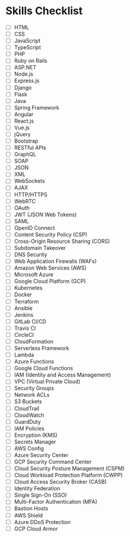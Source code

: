 # Skills Checklist

- [ ] HTML
- [ ] CSS
- [ ] JavaScript
- [ ] TypeScript
- [ ] PHP
- [ ] Ruby on Rails
- [ ] ASP.NET
- [ ] Node.js
- [ ] Express.js
- [ ] Django
- [ ] Flask
- [ ] Java
- [ ] Spring Framework
- [ ] Angular
- [ ] React.js
- [ ] Vue.js
- [ ] jQuery
- [ ] Bootstrap
- [ ] RESTful APIs
- [ ] GraphQL
- [ ] SOAP
- [ ] JSON
- [ ] XML
- [ ] WebSockets
- [ ] AJAX
- [ ] HTTP/HTTPS
- [ ] WebRTC
- [ ] OAuth
- [ ] JWT (JSON Web Tokens)
- [ ] SAML
- [ ] OpenID Connect
- [ ] Content Security Policy (CSP)
- [ ] Cross-Origin Resource Sharing (CORS)
- [ ] Subdomain Takeover
- [ ] DNS Security
- [ ] Web Application Firewalls (WAFs)
- [ ] Amazon Web Services (AWS)
- [ ] Microsoft Azure
- [ ] Google Cloud Platform (GCP)
- [ ] Kubernetes
- [ ] Docker
- [ ] Terraform
- [ ] Ansible
- [ ] Jenkins
- [ ] GitLab CI/CD
- [ ] Travis CI
- [ ] CircleCI
- [ ] CloudFormation
- [ ] Serverless Framework
- [ ] Lambda
- [ ] Azure Functions
- [ ] Google Cloud Functions
- [ ] IAM (Identity and Access Management)
- [ ] VPC (Virtual Private Cloud)
- [ ] Security Groups
- [ ] Network ACLs
- [ ] S3 Buckets
- [ ] CloudTrail
- [ ] CloudWatch
- [ ] GuardDuty
- [ ] IAM Policies
- [ ] Encryption (KMS)
- [ ] Secrets Manager
- [ ] AWS Config
- [ ] Azure Security Center
- [ ] GCP Security Command Center
- [ ] Cloud Security Posture Management (CSPM)
- [ ] Cloud Workload Protection Platform (CWPP)
- [ ] Cloud Access Security Broker (CASB)
- [ ] Identity Federation
- [ ] Single Sign-On (SSO)
- [ ] Multi-Factor Authentication (MFA)
- [ ] Bastion Hosts
- [ ] AWS Shield
- [ ] Azure DDoS Protection
- [ ] GCP Cloud Armor